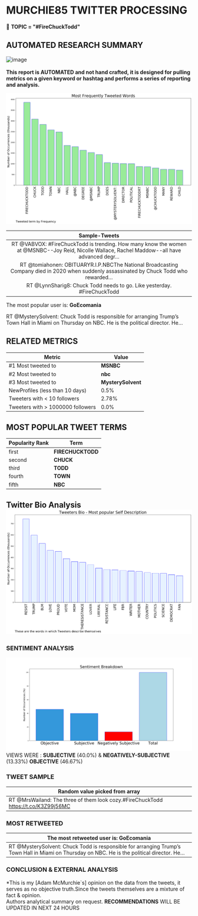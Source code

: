 # MURCHIE85 TWITTER PROCESSING 
&#x1F34E; **TOPIC = "#FireChuckTodd"**

## AUTOMATED RESEARCH SUMMARY

![image](https://marketingplatform.google.com/about/static/images/gmp/analytics-smb-benefit.jpg)
<br></br>
<b> This report is AUTOMATED and not hand crafted, it is designed for pulling metrics on a given keyword or hashtag and performs a series of reporting and analysis.</b>



![image](TWEETS.png)



|                **Sample-Tweets**        |
| :-------------: |
| RT @VABVOX: #FireChuckTodd is trending. How many know the women at @MSNBC--Joy Reid, Nicolle Wallace, Rachel Maddow--all have advanced degr… |
| RT @tomiahonen: OBITUARYR.I.P.NBCThe National Broadcasting Company died in 2020 when suddenly assassinated by Chuck Todd who rewarded… |
| RT @LynnSharig8: Chuck Todd needs to go. Like yesterday. #FireChuckTodd |

The most popular user is: **GoEcomania**
<div class="alert alert-block alert-danger"> RT @MysterySolvent: Chuck Todd is responsible for arranging Trump’s Town Hall in Miami on Thursday on NBC. He is the political director. He…</div>

## RELATED METRICS<br>
| Metric | Value |
| ------------- | ------------- |
| #1 Most tweeted to  | **MSNBC** |
| #2 Most tweeted to  | **nbc** |
| #3 Most tweeted to  | **MysterySolvent** |
| NewProfiles (less than 10 days) | 0.5%  |
| Tweeters with < 10 followers  | 2.78%|
| Tweeters with > 1000000 followers  | 0.0%  |



## MOST POPULAR TWEET TERMS 


| Popularity Rank  | Term |
| ------------- | ------------- |
| first  | **FIRECHUCKTODD**  |
| second  | **CHUCK**  |
| third  | **TODD** |
| fourth  | **TOWN**  |
| fifth  | **NBC**  |


## Twitter Bio Analysis![image](BIO.png)
### SENTIMENT ANALYSIS
![image](sentiment.png)
VIEWS WERE : **SUBJECTIVE**  (40.0%) & **NEGATIVELY-SUBJECTIVE** (13.33%) **OBJECTIVE** (46.67%)

### TWEET SAMPLE 
| Random value picked from array |
| ------------- |
|RT @MrsWailand: The three of them look cozy.#FireChuckTodd https://t.co/K3Z99j56MC |

### MOST RETWEETED 

| The most retweeted user is: **GoEcomania**  |
| ------------- |
| RT @MysterySolvent: Chuck Todd is responsible for arranging Trump’s Town Hall in Miami on Thursday on NBC. He is the political director. He… |

### CONCLUSION & EXTERNAL ANALYSIS

*This is my [Adam McMurchie`s] opinion on the data from the tweets, it serves as no objective truth.Since the tweets themselves are a mixture of fact & opinion.<br>
Authors analytical summary on request.
**RECOMMENDATIONS** WILL BE UPDATED IN NEXT  24 HOURS <br>